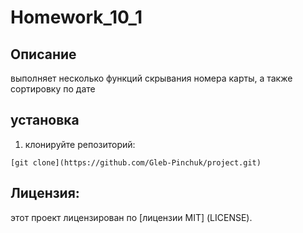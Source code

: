 # Homework_10_1
## Описание
выполняет несколько функций скрывания номера карты, а также сортировку по дате
## установка
1. клонируйте репозиторий:
```
[git clone](https://github.com/Gleb-Pinchuk/project.git)
```
## Лицензия:
этот проект лицензирован по [лицензии MIT] (LICENSE).
